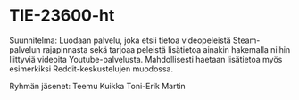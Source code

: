 # TIE-23600-ht

Suunnitelma:
Luodaan palvelu, joka etsii tietoa videopeleistä Steam-palvelun rajapinnasta sekä tarjoaa peleistä lisätietoa ainakin hakemalla niihin liittyviä videoita Youtube-palvelusta. Mahdollisesti haetaan lisätietoa myös esimerkiksi Reddit-keskustelujen muodossa. 

Ryhmän jäsenet:
Teemu Kuikka
Toni-Erik Martin
